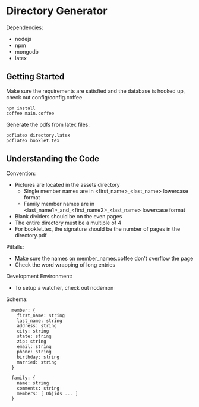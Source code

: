 # Directory Generator

Dependencies:
 * nodejs
 * npm
 * mongodb
 * latex


## Getting Started
Make sure the requirements are satisfied and the database is hooked up, check out config/config.coffee

    npm install 
    coffee main.coffee

Generate the pdfs from latex files:

    pdflatex directory.latex 
    pdflatex booklet.tex

## Understanding the Code

Convention:
 * Pictures are located in the assets directory
    * Single member names are in \<first\_name\>\_\<last\_name\> lowercase format
    * Family member names are in \<last\_name1\>\_and\_\<first\_name2\>\_\<last\_name\> lowercase format
 * Blank dividers should be on the even pages
 * The entire directory must be a multiple of 4
 * For booklet.tex, the signature should be the number of pages in the directory.pdf

Pitfalls:
 * Make sure the names on member_names.coffee don't overflow the page
 * Check the word wrapping of long entries


Development Environment:
 * To setup a watcher, check out nodemon


Schema:
```
  member: {
    first_name: string
    last_name: string
    address: string
    city: string
    state: string
    zip: string
    email: string
    phone: string
    birthday: string
    married: string
  }

  family: {
    name: string
    comments: string
    members: [ Objids ... ]
  }
```
